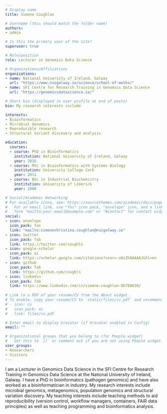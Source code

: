 ```yaml
---
# Display name
title: Simone Coughlan

# Username (this should match the folder name)
authors:
- admin

# Is this the primary user of the site?
superuser: true

# Role/position
role: Lecturer in Genomics Data Science

# Organizations/Affiliations
organizations:
- name: National University of Ireland, Galway
  url: "https://www.nuigalway.ie/science/school-of-maths/"
- name: SFI Centre for Research Training in Genomics Data Science 
  url: "https://genomicsdatascience.ie/"

# Short bio (displayed in user profile at end of posts)
bio: My research interests include

interests:
- Bioinformatics 
- Microbial Genomics
- Reproducible research
- Structural Variant discovery and analysis

education:
  courses:
  - course: PhD in Bioinformatics
    institution: National University of Ireland, Galway
    year: 2016
  - course: MSc in Bioinformatics with Systems Biology
    institution: University College Cork 
    year: 2011
  - course: BSc in Industrial Biochemistry
    institution: University of Limerick
    year: 2009

# Social/Academic Networking
# For available icons, see: https://sourcethemes.com/academic/docs/page-builder/#icons
#   For an email link, use "fas" icon pack, "envelope" icon, and a link in the
#   form "mailto:your-email@example.com" or "#contact" for contact widget.
social:
- icon: envelope
  icon_pack: fas
  link: "mailto:simonechristina.coughlan@nuigalway.ie"
- icon: twitter
  icon_pack: fab
  link: https://twitter.com/coughls
- icon: google-scholar
  icon_pack: ai
  link: https://scholar.google.com/citations?user=-o0zZh8AAAAJ&hl=en
- icon: github
  icon_pack: fab
  link: https://github.com/coughls
- icon: linkedin
  icon_pack: fab
  link: https://www.linkedin.com/in/simone-coughlan-9b789830/
  
# Link to a PDF of your resume/CV from the About widget.
# To enable, copy your resume/CV to `static/files/cv.pdf` and uncomment the lines below.
# - icon: cv
#   icon_pack: ai
#   link: files/cv.pdf

# Enter email to display Gravatar (if Gravatar enabled in Config)
email: ""

# Organizational groups that you belong to (for People widget)
#   Set this to `[]` or comment out if you are not using People widget.
user_groups:
- Researchers
- Visitors
---
```


I am a Lecturer in Genomics Data Science in the SFI Centre for Research Training in Genomics Data Science at the National University of Ireland, Galway. I have a PhD in bioinformatics (pathogen genomics) and have also worked as a bioinformatician in industry. My research interests include microbial genomics, metagenomics, population genomics and structural variation discovery. My teaching interests include teaching methods to aid reproducibility (version control, workflow managers, containers, FAIR data principles) as well as teaching programming and bioinformatics analysis.
